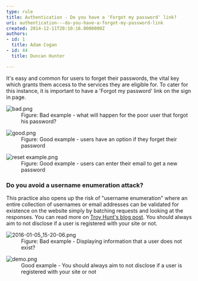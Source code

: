 ```yaml
---
type: rule
title: Authentication - Do you have a 'Forgot my password' link?
uri: authentication---do-you-have-a-forgot-my-password-link
created: 2014-12-11T20:10:16.0000000Z
authors:
- id: 1
  title: Adam Cogan
- id: 44
  title: Duncan Hunter

---
```




<span class='intro'> <p>It's easy and common for users to forget their passwords, the vital key which grants
                    them access to the services they are eligible for. To cater for this instance, it
                    is important to have a 'Forgot my password' link on the sign in page.​<br></p> </span>

<dl class="badImage"><dt> 
      <img src="/SiteAssets/authentication-do-you-have-a-forgot-my-password-link/bad.png" alt="bad.png" />
   </dt><dd>Figure&#58; Bad example - what will happen for the poor user that forgot his password?</dd></dl><dl class="goodImage"><dt>
      <img src="/SiteAssets/authentication-do-you-have-a-forgot-my-password-link/good.png" alt="good.png" />
   </dt><dd> Figure&#58; Good example - users have an option if they forget their password</dd></dl><dl class="goodImage"><dt>
      <img src="/SiteAssets/authentication-do-you-have-a-forgot-my-password-link/reset%20example.png" alt="reset example.png" />
   </dt><dd> Figure&#58; Good example - users can enter their email to get a new password</dd></dl><h3>​Do you avoid a&#160;username enumeration attack?<br></h3><p>This practice also opens up the risk of &quot;username enumeration&quot; where an entire collection of usernames or email addresses can be validated for existence on the website simply by batching requests and looking at the responses. You can read more on 
   <a href="http&#58;//www.troyhunt.com/2012/05/everything-you-ever-wanted-to-know.html">Troy Hunt's blog post</a>. You should always aim to not disclose if a user is registered with your site or not.</p><dl class="badImage"><dt>
      <img src="/SiteAssets/authentication-do-you-have-a-forgot-my-password-link/2016-01-05_15-20-06.png" alt="2016-01-05_15-20-06.png" />
   </dt><dd>Figure&#58; Bad example - Displaying information that a user does not exist?</dd></dl><dl class="goodImage"><dt>
      <img src="/SiteAssets/authentication-do-you-have-a-forgot-my-password-link/demo.png" alt="demo.png" />
   </dt><dd>Good example - You should always aim to not disclose if a user is registered with your site or not​<br></dd></dl>


